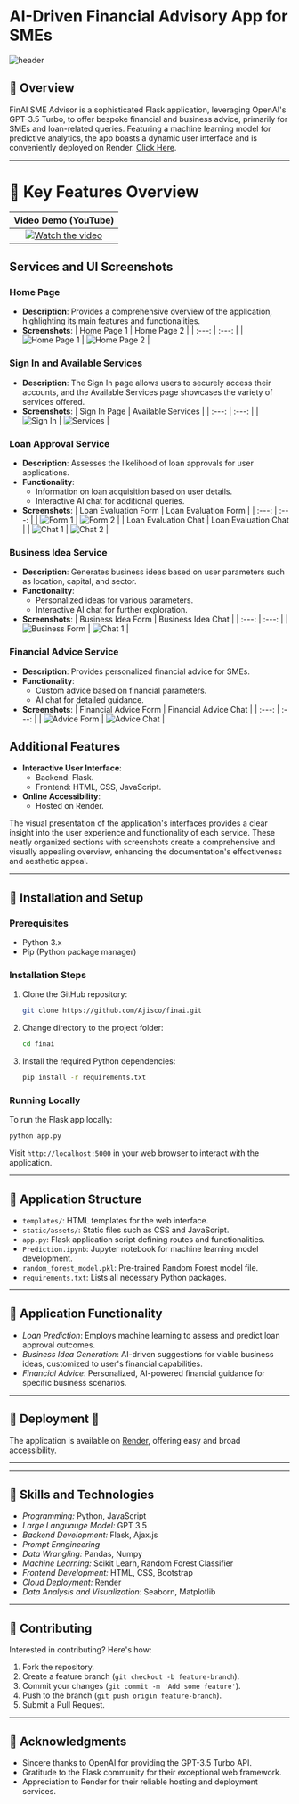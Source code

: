 # AI-Driven Financial Advisory App for SMEs

![header](https://capsule-render.vercel.app/api?type=wave&color=gradient&height=300&section=header&text=FinAI%20SME%20Advisor&fontSize=50)

## 📍 Overview
FinAI SME Advisor is a sophisticated Flask application, leveraging OpenAI's GPT-3.5 Turbo, to offer bespoke financial and business advice, primarily for SMEs and loan-related queries. Featuring a machine learning model for predictive analytics, the app boasts a dynamic user interface and is conveniently deployed on Render. [Click Here](https://finai-t4wc.onrender.com).

---

# 📍 Key Features Overview

| Video Demo (YouTube) |
| :---: | 
| [![Watch the video](https://img.youtube.com/vi/y8iPCGCZJCo/maxresdefault.jpg)](https://youtu.be/y8iPCGCZJCo) |

## Services and UI Screenshots

### Home Page
- **Description**: Provides a comprehensive overview of the application, highlighting its main features and functionalities.
- **Screenshots**:
  | Home Page 1 | Home Page 2 |
  | :---: | :---: |
  | ![Home Page 1](https://github.com/Ajisco/ai-finance/blob/master/fin_images/fin_home1.png) | ![Home Page 2](https://github.com/Ajisco/ai-finance/blob/master/fin_images/fin_home2.png) |

### Sign In and Available Services
- **Description**: The Sign In page allows users to securely access their accounts, and the Available Services page showcases the variety of services offered.
- **Screenshots**:
  | Sign In Page | Available Services |
  | :---: | :---: |
  | ![Sign In](https://github.com/Ajisco/ai-finance/blob/master/fin_images/fin_signin.png) | ![Services](https://github.com/Ajisco/ai-finance/blob/master/fin_images/fin_services.png) |

### Loan Approval Service
- **Description**: Assesses the likelihood of loan approvals for user applications.
- **Functionality**:
  - Information on loan acquisition based on user details.
  - Interactive AI chat for additional queries.
- **Screenshots**:
  | Loan Evaluation Form | Loan Evaluation Form |
  | :---: | :---: |
  | ![Form 1](https://github.com/Ajisco/ai-finance/blob/master/fin_images/fin_pred_form1.png) | ![Form 2](https://github.com/Ajisco/ai-finance/blob/master/fin_images/fin_pred_form2.png) |
  | Loan Evaluation Chat | Loan Evaluation Chat |
  | ![Chat 1](https://github.com/Ajisco/ai-finance/blob/master/fin_images/fin_pred_chat_1.png) | ![Chat 2](https://github.com/Ajisco/ai-finance/blob/master/fin_images/form_pred_chat_2.png) |

### Business Idea Service
- **Description**: Generates business ideas based on user parameters such as location, capital, and sector.
- **Functionality**:
  - Personalized ideas for various parameters.
  - Interactive AI chat for further exploration.
- **Screenshots**:
  | Business Idea Form | Business Idea Chat |
  | :---: | :---: |
  | ![Business Form](https://github.com/Ajisco/ai-finance/blob/master/fin_images/fin_busin_form1.png) | ![Chat 1](https://github.com/Ajisco/ai-finance/blob/master/fin_images/fin_busin_chat1.png) |

### Financial Advice Service
- **Description**: Provides personalized financial advice for SMEs.
- **Functionality**:
  - Custom advice based on financial parameters.
  - AI chat for detailed guidance.
- **Screenshots**:
  | Financial Advice Form | Financial Advice Chat |
  | :---: | :---: |
  | ![Advice Form](https://github.com/Ajisco/ai-finance/blob/master/fin_images/fin_finan_form1.png) | ![Advice Chat](https://github.com/Ajisco/ai-finance/blob/master/fin_images/fin_finan_chat1.png) |

## Additional Features
- **Interactive User Interface**:
  - Backend: Flask.
  - Frontend: HTML, CSS, JavaScript.
- **Online Accessibility**:
  - Hosted on Render.

The visual presentation of the application's interfaces provides a clear insight into the user experience and functionality of each service. These neatly organized sections with screenshots create a comprehensive and visually appealing overview, enhancing the documentation's effectiveness and aesthetic appeal.

---

## 📍 Installation and Setup

### Prerequisites
- Python 3.x
- Pip (Python package manager)

### Installation Steps
1. Clone the GitHub repository:
   ```bash
   git clone https://github.com/Ajisco/finai.git
   ```
2. Change directory to the project folder:
   ```bash
   cd finai
   ```
3. Install the required Python dependencies:
   ```bash
   pip install -r requirements.txt
   ```

### Running Locally
To run the Flask app locally:
```bash
python app.py
```
Visit `http://localhost:5000` in your web browser to interact with the application.

---

## 📍 Application Structure
- `templates/`: HTML templates for the web interface.
- `static/assets/`: Static files such as CSS and JavaScript.
- `app.py`: Flask application script defining routes and functionalities.
- `Prediction.ipynb`: Jupyter notebook for machine learning model development.
- `random_forest_model.pkl`: Pre-trained Random Forest model file.
- `requirements.txt`: Lists all necessary Python packages.

---

## 📍 Application Functionality
- *Loan Prediction*: Employs machine learning to assess and predict loan approval outcomes.
- *Business Idea Generation*: AI-driven suggestions for viable business ideas, customized to user's financial capabilities.
- *Financial Advice*: Personalized, AI-powered financial guidance for specific business scenarios.

---

## 📍 Deployment 🚀
The application is available on [Render](https://finai-t4wc.onrender.com), offering easy and broad accessibility.

---

---

## 📍 Skills and Technologies
- *Programming:* Python, JavaScript
- *Large Languauge Model:* GPT 3.5
- *Backend Development:* Flask, Ajax.js
- *Prompt Enngineering*
- *Data Wrangling:* Pandas, Numpy
- *Machine Learning:* Scikit Learn, Random Forest Classifier
- *Frontend Development:* HTML, CSS, Bootstrap
- *Cloud Deployment:* Render
- *Data Analysis and Visualization:* Seaborn, Matplotlib

---

## 📍 Contributing
Interested in contributing? Here's how:
1. Fork the repository.
2. Create a feature branch (`git checkout -b feature-branch`).
3. Commit your changes (`git commit -m 'Add some feature'`).
4. Push to the branch (`git push origin feature-branch`).
5. Submit a Pull Request.

---

## 📍 Acknowledgments
- Sincere thanks to OpenAI for providing the GPT-3.5 Turbo API.
- Gratitude to the Flask community for their exceptional web framework.
- Appreciation to Render for their reliable hosting and deployment services.

